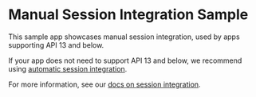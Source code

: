 # Manual Session Integration Sample

This sample app showcases manual session integration, used by apps supporting API 13 and below.

If your app does not need to support API 13 and below, we recommend using [automatic session integration][2].

For more information, see our [docs on session integration][1].

[1]: https://www.appboy.com/documentation/Android/#step-5-tracking-user-sessions-in-android
[2]: https://www.appboy.com/documentation/Android/#activity-lifecycle-callback-integration-api-14